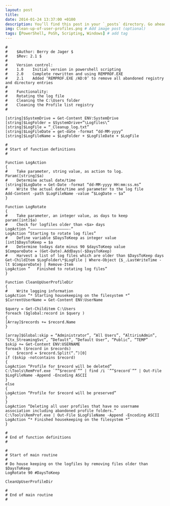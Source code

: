 ```yaml
---
layout: post
title: 
date: 2014-01-24 13:37:00 +0100
description: You’ll find this post in your `_posts` directory. Go ahead and edit it and re-build the site to see your changes. # Add post description (optional)
img: Clean-up-of-user-profiles.png # Add image post (optional)
tags: [PowerShell, PoSh, Scripting, Windows] # add tag
---
```



	#
	#    $Author: Berry de Jager $
	#    $Rev: 2.1 $
	#
	#    Version control:
	#    1.0 	Initial version in powershell scripting
	#    2.0	Complete rewritten and using REMPROF.EXE
	#    2.1	Added ‘REMPROF.EXE /AD:0’ to remove all abandoned registry and directory entries
	#
	#    Functionality:
	#    Rotating the log file
	#    Cleaning the C:\Users folder
	#    Cleaning the Profile list registry
	#

	[string]$SystemDrive = Get-Content ENV:SystemDrive
	[string]$LogFolder = $SystemDrive+”\Logfiles\”
	[string]$LogFile = “_Cleanup_log.txt”
	[string]$LogFileDate = get-date -format “dd-MM-yyyy”
	[string]$LogFileName = $LogFolder + $LogFileDate + $LogFile

	#
	# Start of function definitions
	#

	Function LogAction
	{
	#    Take parameter, string value, as action to log.
	Param([string]$a)
	#    Determine actual date/time
	[string]$LogDate = Get-Date -format “dd-MM-yyyy HH:mm:ss.ms”
	#    Write the actual date/time and parameter to the log file
	Add-Content -path $LogFileName -value “$LogDate – $a”
	}

	Function LogRotate
	{
	#    Take parameter, an integer value, as days to keep
	param([int]$a)
	#    Check for logfiles older than <$a> days
	LogAction “—————————————————-”
	LogAction “Starting to rotate log files”
	#    Define variable $DaysToKeep as integer value
	[int]$DaysToKeep = $a
	#    Determine todays date minus 90 $daysToKeep value
	$CompareDate = (Get-Date).AddDays(-$DaysToKeep)
	#    Harvest a list of log files which are older than $DaysToKeep days
	Get-ChildItem $LogFolder\*$LogFile | Where-Object {$_.LastWriteTime -lt $CompareDate} | Remove-Item
	LogAction ”   Finished to rotating log files”
	}

	Function CleanUpUserProfileDir
	{
	#    Write logging information
	LogAction “* Starting housekeeping on the filesystem *”
	$CurrentUserName = Get-Content ENV:UserName

	$query = Get-Childitem C:\Users
	foreach ($global:record in $query )
	{
	[Array]$records += $record.Name
	}

	[array]$Global:skip = “Administrator”, “All Users”, “AltirisAdmin”, “Ctx_StreamingSvc”, “Default”, “Default User”, “Public”, “TEMP”
	$skip += Get-Content ENV:USERNAME
	foreach ($record in $records)
	{    $record = $record.Split(“.”)[0]
	if ($skip -notcontains $record)
	{
	LogAction “Profile for $record will be deleted”
	C:\Tools\RemProf.exe `””$record`”” | find /i `””$record`”” | Out-File $LogFileName -Append -Encoding ASCII
	}
	else
	{
	LogAction “Profile for $record will be preserved”
	}
	}
	LogAction “Deleting all user profiles that have no username association including abandoned profile folders.”
	C:\Tools\RemProf.exe | Out-File $LogFileName -Append -Encoding ASCII
	LogAction “* Finished housekeeping on the filesystem *”
	}

	#
	# End of function definitions
	#

	#
	# Start of main routine
	#
	# Do house keeping on the logfiles by removing files older than $DaysToKeep
	LogRotate 90 #DaysToKeep

	CleanUpUserProfileDir

	#
	# End of main routine
	#


